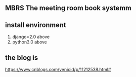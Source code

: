 ## MBRS The meeting room book systemm

## install environment

1. django=2.0 above
2. python3.0 above


## the blog is 

https://www.cnblogs.com/venicid/p/11212538.html#
